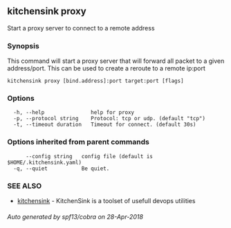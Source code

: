 ## kitchensink proxy

Start a proxy server to connect to a remote address

### Synopsis

This command will start a proxy server that will forward all packet to a given address/port. This can be used to create a reroute to a remote ip:port

```
kitchensink proxy [bind.address]:port target:port [flags]
```

### Options

```
  -h, --help               help for proxy
  -p, --protocol string    Protocol: tcp or udp. (default "tcp")
  -t, --timeout duration   Timeout for connect. (default 30s)
```

### Options inherited from parent commands

```
      --config string   config file (default is $HOME/.kitchensink.yaml)
  -q, --quiet           Be quiet.
```

### SEE ALSO

* [kitchensink](kitchensink.md)	 - KitchenSink is a toolset of usefull devops utilities

###### Auto generated by spf13/cobra on 28-Apr-2018

